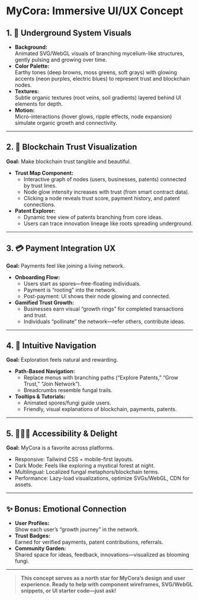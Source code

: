 # MyCora: Immersive UI/UX Concept

## 1. 🌱 Underground System Visuals

- **Background:**  
  Animated SVG/WebGL visuals of branching mycelium-like structures, gently pulsing and growing over time.
- **Color Palette:**  
  Earthy tones (deep browns, moss greens, soft grays) with glowing accents (neon purples, electric blues) to represent trust and blockchain nodes.
- **Textures:**  
  Subtle organic textures (root veins, soil gradients) layered behind UI elements for depth.
- **Motion:**  
  Micro-interactions (hover glows, ripple effects, node expansion) simulate organic growth and connectivity.

---

## 2. 🔗 Blockchain Trust Visualization

**Goal:** Make blockchain trust tangible and beautiful.

- **Trust Map Component:**  
  - Interactive graph of nodes (users, businesses, patents) connected by trust lines.
  - Node glow intensity increases with trust (from smart contract data).
  - Clicking a node reveals trust score, payment history, and patent connections.
- **Patent Explorer:**  
  - Dynamic tree view of patents branching from core ideas.
  - Users can trace innovation lineage like roots spreading underground.

---

## 3. 💳 Payment Integration UX

**Goal:** Payments feel like joining a living network.

- **Onboarding Flow:**  
  - Users start as spores—free-floating individuals.
  - Payment is “rooting” into the network.
  - Post-payment: UI shows their node glowing and connected.
- **Gamified Trust Growth:**  
  - Businesses earn visual “growth rings” for completed transactions and trust.
  - Individuals “pollinate” the network—refer others, contribute ideas.

---

## 4. 🧠 Intuitive Navigation

**Goal:** Exploration feels natural and rewarding.

- **Path-Based Navigation:**  
  - Replace menus with branching paths (“Explore Patents,” “Grow Trust,” “Join Network”).
  - Breadcrumbs resemble fungal trails.
- **Tooltips & Tutorials:**  
  - Animated spores/fungi guide users.
  - Friendly, visual explanations of blockchain, payments, patents.

---

## 5. 🧑‍🤝‍🧑 Accessibility & Delight

**Goal:** MyCora is a favorite across platforms.

- Responsive: Tailwind CSS + mobile-first layouts.
- Dark Mode: Feels like exploring a mystical forest at night.
- Multilingual: Localized fungal metaphors/blockchain terms.
- Performance: Lazy-load visualizations, optimize SVGs/WebGL, CDN for assets.

---

## ✨ Bonus: Emotional Connection

- **User Profiles:**  
  Show each user’s “growth journey” in the network.
- **Trust Badges:**  
  Earned for verified payments, patent contributions, referrals.
- **Community Garden:**  
  Shared space for ideas, feedback, innovations—visualized as blooming fungi.

---

> **This concept serves as a north star for MyCora’s design and user experience. Ready to help with component wireframes, SVG/WebGL snippets, or UI starter code—just ask!**
